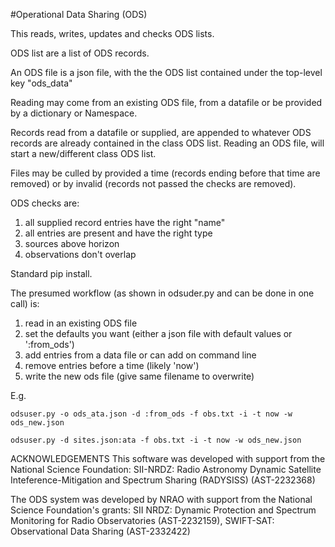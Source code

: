 #Operational Data Sharing (ODS)

This reads, writes, updates and checks ODS lists.

ODS list are a list of ODS records.

An ODS file is a json file, with the the ODS list contained under the top-level key "ods_data"

Reading may come from an existing ODS file, from a datafile or be provided by a dictionary or Namespace.

Records read from a datafile or supplied, are appended to whatever ODS records are already contained in the class ODS list.
Reading an ODS file, will start a new/different class ODS list.

Files may be culled by provided a time (records ending before that time are removed) or by invalid (records not passed the checks are removed).

ODS checks are:
1. all supplied record entries have the right "name"
2. all entries are present and have the right type
3. sources above horizon
4. observations don't overlap

Standard pip install.

The presumed workflow (as shown in odsuder.py and can be done in one call) is:
1. read in an existing ODS file
2. set the defaults you want (either a json file with default values or ':from_ods')
3. add entries from a data file or can add on command line
4. remove entries before a time (likely 'now')
5. write the new ods file (give same filename to overwrite)

E.g.

`odsuser.py -o ods_ata.json -d :from_ods -f obs.txt -i -t now -w ods_new.json`

`odsuser.py -d sites.json:ata -f obs.txt -i -t now -w ods_new.json`

ACKNOWLEDGEMENTS
This software was developed with support from the National Science Foundation:
SII-NRDZ: Radio Astronomy Dynamic Satellite Inteference-Mitigation and Spectrum Sharing (RADYSISS) (AST-2232368)

The ODS system was developed by NRAO with support from the National Science Foundation's grants:
SII NRDZ: Dynamic Protection and Spectrum Monitoring for Radio Observatories (AST-2232159),
SWIFT-SAT: Observational Data Sharing (AST-2332422)
